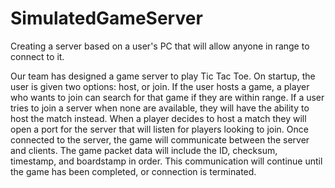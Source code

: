 # SimulatedGameServer
Creating a server based on a user's PC that will allow anyone in range to connect to it.

Our team has designed a game server to play Tic Tac Toe. On startup, the user is given two options: host, or join. If the user hosts a game, a player who wants to join can search for that game if they are within range. If a user tries to join a server when none are available, they will have the ability to host the match instead. When a player decides to host a match they will open a port for the server that will listen for players looking to join. Once connected to the server, the game will communicate between the server and clients. The game packet data will include the ID, checksum, timestamp, and boardstamp in order. This communication will continue until the game has been completed, or connection is terminated.
